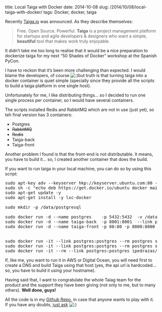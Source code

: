 title: Local Taiga with Docker
date: 2014-10-08
slug: /2014/10/08/local-taiga-with-docker/
tags: Docker, docker, taiga

Recently [Taiga.io][1] was announced. As they describe themselves:

> Free. Open Source. Powerful. **Taiga** is a project management platform for startups and agile developers & designers who want a simple, **beautiful** tool that makes work truly enjoyable.

It didn&#8217;t take me too long to realise that it would be a nice preparation to dockerize taiga for my next &#8220;50 Shades of Docker&#8221; workshop at the Spanish PyCon.

I have to reckon that it&#8217;s been more challenging than expected. I would blame the developers, of course  <img src="http://ivan.pedrazas.me/wp-includes/images/smilies/icon_smile.gif" alt=":)" class="wp-smiley" />but truth is that turning taiga into a docker container is quiet simple (specially since they provide all the scripts to build a taiga platform in one single host).

Unfortunately for me, I like distributing things&#8230; so I decided to run one single process per container, so I would have several containers.

The scripts installed Redis and RabbitMQ which are not in use (just yet), so teh final version has 3 containers:

  * Postgres
  * <del>RabbitMQ</del>
  * <del>Redis</del>
  * Taiga-back
  * Taiga-front

Another problem I found is that the front-end is not distributable. It means, you have to build it&#8230; so, I created another container that does the build.

If you want to run taiga in your local machine, you can do so by using this script:

<pre>sudo apt-key adv --keyserver hkp://keyserver.ubuntu.com:80 --recv-keys 36A1D7869245C8950F966E92D8576A8BA88D21E9
sudo sh -c "echo deb https://get.docker.io/ubuntu docker main &gt; /etc/apt/sources.list.d/docker.list"
sudo apt-get update -y
sudo apt-get install -y lxc-docker

sudo mkdir -p /data/postgresql

sudo docker run -d --name postgres    -p 5432:5432  -v /data/postgresql:/var/lib/postgresql/data postgres
sudo docker run -d --name taiga-back  -p 8001:8001  --link postgres:postgres ipedrazas/taiga-back
sudo docker run -d --name taiga-front -p 80:80 -p 8000:8000 --link taiga-back:taiga-back ipedrazas/taiga-front


sudo docker run -it --link postgres:postgres --rm postgres sh -c "su postgres --command 'createuser -h "'$POSTGRES_PORT_5432_TCP_ADDR'" -p "'$POSTGRES_PORT_5432_TCP_PORT'" -d -r -s taiga'"
sudo docker run -it --link postgres:postgres --rm postgres sh -c "su postgres --command 'createdb -h "'$POSTGRES_PORT_5432_TCP_ADDR'" -p "'$POSTGRES_PORT_5432_TCP_PORT'" -O taiga taiga'";
sudo docker run -it --rm --link postgres:postgres ipedrazas/taiga-back bash regenerate.sh
</pre>

If, like me, you want to run it in AWS or Digital Ocean, you will need first to create a DNS and build Taiga using that host (yes, the api url is hardcoded&#8230; so, you have to build it using your hostname).

Having said that, I want to congratulate the whole Taiag team for the product and the support they have been giving (not only to me, but to many others). **Well done, guys!**

All the code is in my [Github Repo][2], in case that anyone wants to play with it. If you have any doubts, [just ask][3] <img src="http://ivan.pedrazas.me/wp-includes/images/smilies/icon_smile.gif" alt=":)" class="wp-smiley" />

 [1]: https://taiga.io/
 [2]: https://github.com/ipedrazas/taiga-docker
 [3]: https://twitter.com/ipedrazas
